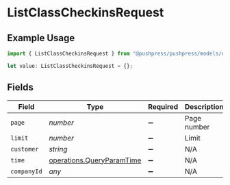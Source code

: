 # ListClassCheckinsRequest

## Example Usage

```typescript
import { ListClassCheckinsRequest } from "@pushpress/pushpress/models/operations";

let value: ListClassCheckinsRequest = {};
```

## Fields

| Field                                                                  | Type                                                                   | Required                                                               | Description                                                            |
| ---------------------------------------------------------------------- | ---------------------------------------------------------------------- | ---------------------------------------------------------------------- | ---------------------------------------------------------------------- |
| `page`                                                                 | *number*                                                               | :heavy_minus_sign:                                                     | Page number                                                            |
| `limit`                                                                | *number*                                                               | :heavy_minus_sign:                                                     | Limit                                                                  |
| `customer`                                                             | *string*                                                               | :heavy_minus_sign:                                                     | N/A                                                                    |
| `time`                                                                 | [operations.QueryParamTime](../../models/operations/queryparamtime.md) | :heavy_minus_sign:                                                     | N/A                                                                    |
| `companyId`                                                            | *any*                                                                  | :heavy_minus_sign:                                                     | N/A                                                                    |